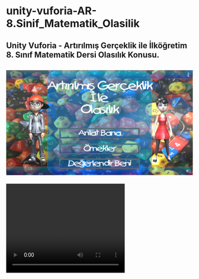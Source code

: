 # unity-vuforia-AR-8.Sinif_Matematik_Olasilik
## Unity Vuforia - Artırılmış Gerçeklik ile İlköğretim 8. Sınıf Matematik Dersi Olasılık Konusu.


![Cover](github/cover.png "Cover")
---
<video width="320" height="240" controls>
  <source src="github/0.mp4" type="video/mp4">
</video>
